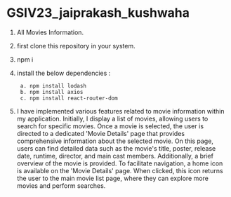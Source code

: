 # GSIV23_jaiprakash_kushwaha
1. All Movies Information.
   
2.  first clone this repository in your system.
   
3. npm i
 
4. install the below dependencies :
   
        a. npm install lodash
        b. npm install axios
        c. npm install react-router-dom

6. I have implemented various features related to movie information within my application. Initially, I display a list of movies, allowing users to search for specific movies. Once a movie is selected, the user is directed to a dedicated 'Movie Details' page that provides comprehensive information about the selected movie. On this page, users can find detailed data such as the movie's title, poster, release date, runtime, director, and main cast members. Additionally, a brief overview of the movie is provided. To facilitate navigation, a home icon is available on the 'Movie Details' page. When clicked, this icon returns the user to the main movie list page, where they can explore more movies and perform searches.

